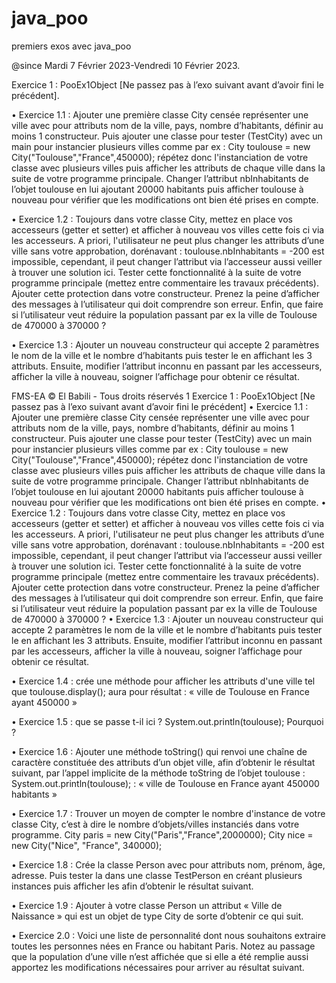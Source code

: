 # java_poo
premiers exos avec java_poo

@since Mardi 7 Février 2023-Vendredi 10 Février 2023.

Exercice 1 : PooEx1Object [Ne passez pas à l’exo suivant avant d’avoir fini le précédent].

• Exercice 1.1 : Ajouter une première classe City censée représenter une ville avec pour
attributs nom de la ville, pays, nombre d’habitants, définir au moins 1 constructeur. Puis
ajouter une classe pour tester (TestCity) avec un main pour instancier plusieurs villes comme
par ex : City toulouse = new City("Toulouse","France",450000); répétez donc
l'instanciation de votre classe avec plusieurs villes puis afficher les attributs de chaque ville
dans la suite de votre programme principale. Changer l’attribut nbInhabitants de l’objet
toulouse en lui ajoutant 20000 habitants puis afficher toulouse à nouveau pour vérifier que
les modifications ont bien été prises en compte.

• Exercice 1.2 : Toujours dans votre classe City, mettez en place vos accesseurs (getter et
setter) et afficher à nouveau vos villes cette fois ci via les accesseurs. A priori, l'utilisateur ne
peut plus changer les attributs d’une ville sans votre approbation, dorénavant :
toulouse.nbInhabitants = -200 est impossible, cependant, il peut changer l’attribut via
l’accesseur aussi veiller à trouver une solution ici. Tester cette fonctionnalité à la suite de
votre programme principale (mettez entre commentaire les travaux précédents). Ajouter
cette protection dans votre constructeur. Prenez la peine d’afficher des messages à
l’utilisateur qui doit comprendre son erreur. Enfin, que faire si l’utilisateur veut réduire la
population passant par ex la ville de Toulouse de 470000 à 370000 ?

• Exercice 1.3 : Ajouter un nouveau constructeur qui accepte 2 paramètres le nom de la ville
et le nombre d’habitants puis tester le en affichant les 3 attributs. Ensuite, modifier l’attribut
inconnu en passant par les accesseurs, afficher la ville à nouveau, soigner l’affichage pour
obtenir ce résultat.

FMS-EA © El Babili - Tous droits réservés 1
Exercice 1 : PooEx1Object [Ne passez pas à l’exo suivant avant d’avoir fini le précédent]
• Exercice 1.1 : Ajouter une première classe City censée représenter une ville avec pour
attributs nom de la ville, pays, nombre d’habitants, définir au moins 1 constructeur. Puis
ajouter une classe pour tester (TestCity) avec un main pour instancier plusieurs villes comme
par ex : City toulouse = new City("Toulouse","France",450000); répétez donc
l'instanciation de votre classe avec plusieurs villes puis afficher les attributs de chaque ville
dans la suite de votre programme principale. Changer l’attribut nbInhabitants de l’objet
toulouse en lui ajoutant 20000 habitants puis afficher toulouse à nouveau pour vérifier que
les modifications ont bien été prises en compte.
• Exercice 1.2 : Toujours dans votre classe City, mettez en place vos accesseurs (getter et
setter) et afficher à nouveau vos villes cette fois ci via les accesseurs. A priori, l'utilisateur ne
peut plus changer les attributs d’une ville sans votre approbation, dorénavant :
toulouse.nbInhabitants = -200 est impossible, cependant, il peut changer l’attribut via
l’accesseur aussi veiller à trouver une solution ici. Tester cette fonctionnalité à la suite de
votre programme principale (mettez entre commentaire les travaux précédents). Ajouter
cette protection dans votre constructeur. Prenez la peine d’afficher des messages à
l’utilisateur qui doit comprendre son erreur. Enfin, que faire si l’utilisateur veut réduire la
population passant par ex la ville de Toulouse de 470000 à 370000 ?
• Exercice 1.3 : Ajouter un nouveau constructeur qui accepte 2 paramètres le nom de la ville
et le nombre d’habitants puis tester le en affichant les 3 attributs. Ensuite, modifier l’attribut
inconnu en passant par les accesseurs, afficher la ville à nouveau, soigner l’affichage pour obtenir ce résultat.

• Exercice 1.4 : crée une méthode pour afficher les attributs d'une ville tel que
toulouse.display(); aura pour résultat : « ville de Toulouse en France ayant 450000 »

• Exercice 1.5 : que se passe t-il ici ? System.out.println(toulouse); Pourquoi ?

• Exercice 1.6 : Ajouter une méthode toString() qui renvoi une chaîne de caractère constituée
des attributs d’un objet ville, afin d’obtenir le résultat suivant, par l’appel implicite de la
méthode toString de l’objet toulouse :
System.out.println(toulouse); : « ville de Toulouse en France ayant 450000 habitants »

• Exercice 1.7 : Trouver un moyen de compter le nombre d'instance de votre classe City, c’est
à dire le nombre d’objets/villes instanciés dans votre programme.
City paris = new City("Paris","France",2000000);
City nice = new City("Nice", "France", 340000);

• Exercice 1.8 : Crée la classe Person avec pour attributs nom, prénom, âge, adresse. Puis
tester la dans une classe TestPerson en créant plusieurs instances puis afficher les afin
d’obtenir le résultat suivant.

• Exercice 1.9 : Ajouter à votre classe Person un attribut « Ville de Naissance » qui est un
objet de type City de sorte d’obtenir ce qui suit.

• Exercice 2.0 : Voici une liste de personnalité dont nous souhaitons extraire toutes les
personnes nées en France ou habitant Paris.
Notez au passage que la population d’une ville n’est affichée que si elle a été remplie aussi apportez
les modifications nécessaires pour arriver au résultat suivant.
